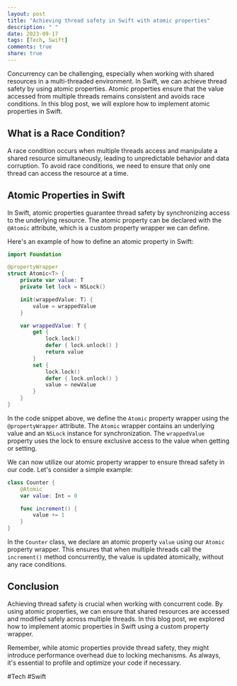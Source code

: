 ```yaml
---
layout: post
title: "Achieving thread safety in Swift with atomic properties"
description: " "
date: 2023-09-17
tags: [Tech, Swift]
comments: true
share: true
---
```


Concurrency can be challenging, especially when working with shared resources in a multi-threaded environment. In Swift, we can achieve thread safety by using atomic properties. Atomic properties ensure that the value accessed from multiple threads remains consistent and avoids race conditions. In this blog post, we will explore how to implement atomic properties in Swift.

## What is a Race Condition?

A race condition occurs when multiple threads access and manipulate a shared resource simultaneously, leading to unpredictable behavior and data corruption. To avoid race conditions, we need to ensure that only one thread can access the resource at a time.

## Atomic Properties in Swift

In Swift, atomic properties guarantee thread safety by synchronizing access to the underlying resource. The atomic property can be declared with the `@Atomic` attribute, which is a custom property wrapper we can define.

Here's an example of how to define an atomic property in Swift:

```swift
import Foundation

@propertyWrapper
struct Atomic<T> {
    private var value: T
    private let lock = NSLock()

    init(wrappedValue: T) {
        value = wrappedValue
    }

    var wrappedValue: T {
        get {
            lock.lock()
            defer { lock.unlock() }
            return value
        }
        set {
            lock.lock()
            defer { lock.unlock() }
            value = newValue
        }
    }
}
```

In the code snippet above, we define the `Atomic` property wrapper using the `@propertyWrapper` attribute. The `Atomic` wrapper contains an underlying value and an `NSLock` instance for synchronization. The `wrappedValue` property uses the lock to ensure exclusive access to the value when getting or setting.

We can now utilize our atomic property wrapper to ensure thread safety in our code. Let's consider a simple example:

```swift
class Counter {
    @Atomic
    var value: Int = 0

    func increment() {
        value += 1
    }
}
```

In the `Counter` class, we declare an atomic property `value` using our `Atomic` property wrapper. This ensures that when multiple threads call the `increment()` method concurrently, the value is updated atomically, without any race conditions.

## Conclusion

Achieving thread safety is crucial when working with concurrent code. By using atomic properties, we can ensure that shared resources are accessed and modified safely across multiple threads. In this blog post, we explored how to implement atomic properties in Swift using a custom property wrapper.

Remember, while atomic properties provide thread safety, they might introduce performance overhead due to locking mechanisms. As always, it's essential to profile and optimize your code if necessary.

#Tech #Swift